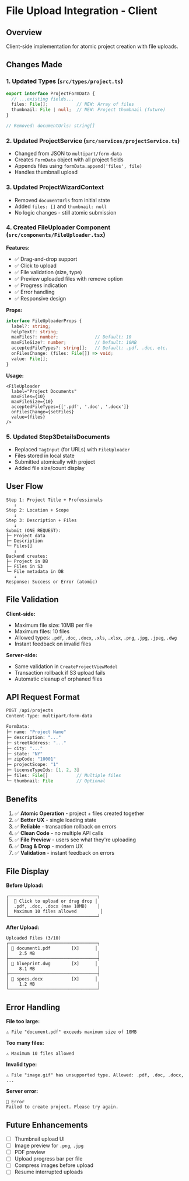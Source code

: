 # File Upload Integration - Client

## Overview
Client-side implementation for atomic project creation with file uploads.

## Changes Made

### 1. **Updated Types** (`src/types/project.ts`)
```typescript
export interface ProjectFormData {
  // ...existing fields...
  files: File[];           // NEW: Array of files
  thumbnail: File | null;  // NEW: Project thumbnail (future)
}

// Removed: documentUrls: string[]
```

### 2. **Updated ProjectService** (`src/services/projectService.ts`)
- Changed from JSON to `multipart/form-data`
- Creates `FormData` object with all project fields
- Appends files using `formData.append('files', file)`
- Handles thumbnail upload

### 3. **Updated ProjectWizardContext**
- Removed `documentUrls` from initial state
- Added `files: []` and `thumbnail: null`
- No logic changes - still atomic submission

### 4. **Created FileUploader Component** (`src/components/FileUploader.tsx`)

**Features:**
- ✅ Drag-and-drop support
- ✅ Click to upload
- ✅ File validation (size, type)
- ✅ Preview uploaded files with remove option
- ✅ Progress indication
- ✅ Error handling
- ✅ Responsive design

**Props:**
```typescript
interface FileUploaderProps {
  label?: string;
  helpText?: string;
  maxFiles?: number;              // Default: 10
  maxFileSize?: number;           // Default: 10MB
  acceptedFileTypes?: string[];   // Default: .pdf, .doc, etc.
  onFilesChange: (files: File[]) => void;
  value: File[];
}
```

**Usage:**
```tsx
<FileUploader
  label="Project Documents"
  maxFiles={10}
  maxFileSize={10}
  acceptedFileTypes={['.pdf', '.doc', '.docx']}
  onFilesChange={setFiles}
  value={files}
/>
```

### 5. **Updated Step3DetailsDocuments**
- Replaced `TagInput` (for URLs) with `FileUploader`
- Files stored in local state
- Submitted atomically with project
- Added file size/count display

## User Flow

```
Step 1: Project Title + Professionals
   ↓
Step 2: Location + Scope
   ↓
Step 3: Description + Files
   ↓
Submit (ONE REQUEST):
├─ Project data
├─ Description
└─ Files[]
   ↓
Backend creates:
├─ Project in DB
├─ Files in S3
└─ File metadata in DB
   ↓
Response: Success or Error (atomic)
```

## File Validation

**Client-side:**
- Maximum file size: 10MB per file
- Maximum files: 10 files
- Allowed types: `.pdf`, `.doc`, `.docx`, `.xls`, `.xlsx`, `.png`, `.jpg`, `.jpeg`, `.dwg`
- Instant feedback on invalid files

**Server-side:**
- Same validation in `CreateProjectViewModel`
- Transaction rollback if S3 upload fails
- Automatic cleanup of orphaned files

## API Request Format

```typescript
POST /api/projects
Content-Type: multipart/form-data

FormData:
├─ name: "Project Name"
├─ description: "..."
├─ streetAddress: "..."
├─ city: "..."
├─ state: "NY"
├─ zipCode: "10001"
├─ projectScope: "1"
├─ licenseTypeIds: [1, 2, 3]
├─ files: File[]           // Multiple files
└─ thumbnail: File         // Optional
```

## Benefits

1. ✅ **Atomic Operation** - project + files created together
2. ✅ **Better UX** - single loading state
3. ✅ **Reliable** - transaction rollback on errors
4. ✅ **Clean Code** - no multiple API calls
5. ✅ **File Preview** - users see what they're uploading
6. ✅ **Drag & Drop** - modern UX
7. ✅ **Validation** - instant feedback on errors

## File Display

**Before Upload:**
```
┌──────────────────────────────────┐
│  📁 Click to upload or drag drop │
│  .pdf, .doc, .docx (max 10MB)    │
│  Maximum 10 files allowed         │
└──────────────────────────────────┘
```

**After Upload:**
```
Uploaded Files (3/10)
┌──────────────────────────────────┐
│ 📄 document1.pdf        [X]      │
│    2.5 MB                        │
├──────────────────────────────────┤
│ 📄 blueprint.dwg        [X]      │
│    8.1 MB                        │
├──────────────────────────────────┤
│ 📄 specs.docx           [X]      │
│    1.2 MB                        │
└──────────────────────────────────┘
```

## Error Handling

**File too large:**
```
⚠️ File "document.pdf" exceeds maximum size of 10MB
```

**Too many files:**
```
⚠️ Maximum 10 files allowed
```

**Invalid type:**
```
⚠️ File "image.gif" has unsupported type. Allowed: .pdf, .doc, .docx, ...
```

**Server error:**
```
🔴 Error
Failed to create project. Please try again.
```

## Future Enhancements

- [ ] Thumbnail upload UI
- [ ] Image preview for `.png`, `.jpg`
- [ ] PDF preview
- [ ] Upload progress bar per file
- [ ] Compress images before upload
- [ ] Resume interrupted uploads
